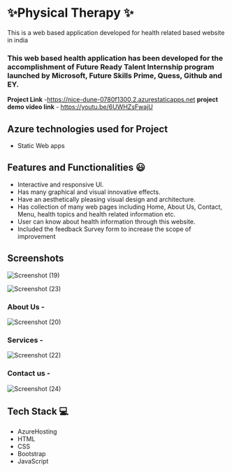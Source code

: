 #  ✨Physical Therapy   ✨

This is a web based application developed for health related based website in india

### This web based health application has been developed for the accomplishment of Future Ready Talent Internship program launched by Microsoft, Future Skills Prime, Quess, Github and EY.


**Project Link** -https://nice-dune-0780f1300.2.azurestaticapps.net
**project demo video link** - https://youtu.be/6UWHZsFwajU

## Azure technologies used for Project

- Static Web apps

## Features and Functionalities 😃

- Interactive and responsive UI.
- Has many graphical and visual innovative effects.
- Have an aesthetically pleasing visual design and architecture.
- Has collection of many web pages including Home, About Us, Contact, Menu, health topics and health related information etc.
- User can know about health information through this website.
- Included the feedback Survey form to increase the scope of improvement 

## Screenshots



![Screenshot (19)](https://user-images.githubusercontent.com/118799885/204204684-c25d5e4d-7039-4fa2-b9b4-60b25f155810.png)

   ![Screenshot (23)](https://user-images.githubusercontent.com/118799885/204204707-6490db04-d7cb-48d2-89ac-40e0b7cfd7e4.png)


### About Us -

![Screenshot (20)](https://user-images.githubusercontent.com/118799885/204204699-ba3b0204-54b5-482c-9c65-d8c6e9f78f86.png)


### Services -

![Screenshot (22)](https://user-images.githubusercontent.com/118799885/204204730-2a070838-9443-40db-945f-8b58e4d7f4ad.png)


### Contact us -



![Screenshot (24)](https://user-images.githubusercontent.com/118799885/204204746-bb099542-89a6-4243-8665-cdbe213b716f.png)


## Tech Stack 💻

- AzureHosting
- HTML
- CSS
- Bootstrap
- JavaScript
